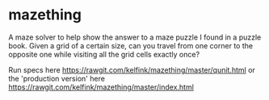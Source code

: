 # mazething
A maze solver to help show the answer to a maze puzzle I found in a puzzle book.   Given a grid of a certain size, can you travel from one corner to the opposite one while visiting all the grid cells exactly once?

Run specs here
https://rawgit.com/kelfink/mazething/master/qunit.html
or the 'production version' here
https://rawgit.com/kelfink/mazething/master/index.html
